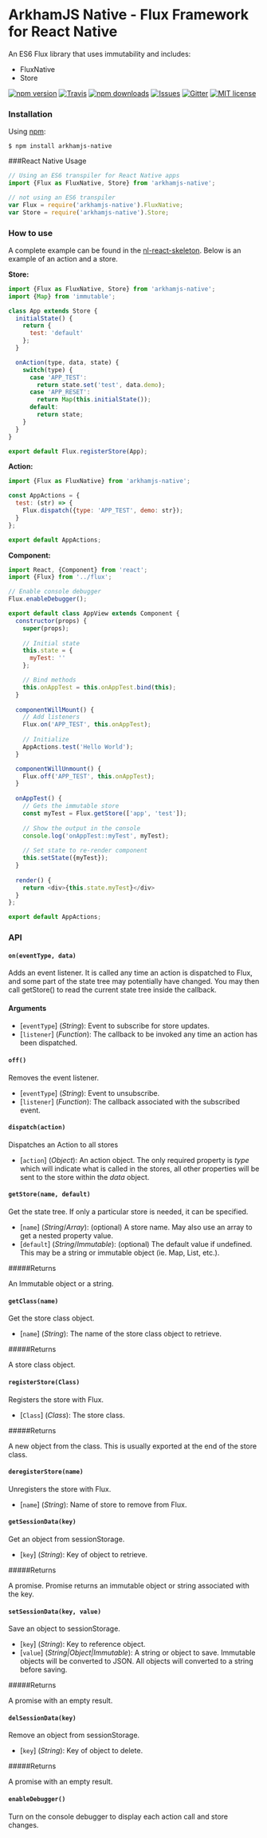 ArkhamJS Native - Flux Framework for React Native
=======================

An ES6 Flux library that uses immutability and includes:
- FluxNative
- Store

[![npm version](https://img.shields.io/npm/v/arkhamjs-native.svg?style=flat-square)](https://www.npmjs.com/package/arkhamjs-native)
[![Travis](https://img.shields.io/travis/nitrogenlabs/arkhamjs-native.svg?style=flat-square)](https://travis-ci.org/nitrogenlabs/arkhamjs-native)
[![npm downloads](https://img.shields.io/npm/dm/arkhamjs-native.svg?style=flat-square)](https://www.npmjs.com/package/arkhamjs-native)
[![Issues](http://img.shields.io/github/issues/nitrogenlabs/arkhamjs-native.svg?style=flat-square)](https://github.com/nitrogenlabs/arkhamjs-native/issues)
[![Gitter](https://img.shields.io/gitter/room/NitrgenLabs/arkhamjs-native.svg?style=flat-square)](https://gitter.im/NitrogenLabs/arkhamjs-native)
[![MIT license](http://img.shields.io/badge/license-MIT-brightgreen.svg?style=flat-square)](http://opensource.org/licenses/MIT)

### Installation

Using [npm](https://www.npmjs.com/):

    $ npm install arkhamjs-native

###React Native Usage

```js
// Using an ES6 transpiler for React Native apps
import {Flux as FluxNative, Store} from 'arkhamjs-native';

// not using an ES6 transpiler
var Flux = require('arkhamjs-native').FluxNative;
var Store = require('arkhamjs-native').Store;
```

### How to use

A complete example can be found in the [nl-react-skeleton](https://github.com/nitrog7/nl-react-skeleton). Below is an example of an action and a store.

**Store:**
```js
import {Flux as FluxNative, Store} from 'arkhamjs-native';
import {Map} from 'immutable';

class App extends Store {
  initialState() {
    return {
      test: 'default'
    };
  }

  onAction(type, data, state) {
    switch(type) {
      case 'APP_TEST':
        return state.set('test', data.demo);
      case 'APP_RESET':
        return Map(this.initialState());
      default:
        return state;
    }
  }
}

export default Flux.registerStore(App);
```

**Action:**
```js
import {Flux as FluxNative} from 'arkhamjs-native';

const AppActions = {
  test: (str) => {
    Flux.dispatch({type: 'APP_TEST', demo: str});
  }
};

export default AppActions;
```

**Component:**
```js
import React, {Component} from 'react';
import {Flux} from '../flux';

// Enable console debugger
Flux.enableDebugger();

export default class AppView extends Component {
  constructor(props) {
    super(props);
    
    // Initial state
    this.state = {
      myTest: ''
    };

    // Bind methods
    this.onAppTest = this.onAppTest.bind(this);
  }
  
  componentWillMount() {
    // Add listeners
    Flux.on('APP_TEST', this.onAppTest);
    
    // Initialize
    AppActions.test('Hello World');
  }

  componentWillUnmount() {
    Flux.off('APP_TEST', this.onAppTest);
  }
  
  onAppTest() {
    // Gets the immutable store
    const myTest = Flux.getStore(['app', 'test']);
    
    // Show the output in the console
    console.log('onAppTest::myTest', myTest);
    
    // Set state to re-render component
    this.setState({myTest});
  }
  
  render() {
    return <div>{this.state.myTest}</div>
  }
};

export default AppActions;
```

### API
#### `on(eventType, data)`

Adds an event listener. It is called any time an action is dispatched to Flux, and some part of the state tree may 
potentially have changed. You may then call getStore() to read the current state tree inside the callback.

#### Arguments

* [`eventType`] \(*String*): Event to subscribe for store updates.
* [`listener`] \(*Function*): The callback to be invoked any time an action has been dispatched.

#### `off()`

Removes the event listener.

* [`eventType`] \(*String*): Event to unsubscribe.
* [`listener`] \(*Function*): The callback associated with the subscribed event.

#### `dispatch(action)`

Dispatches an Action to all stores

* [`action`] \(*Object*): An action object. The only required property is *type* which will indicate what is called in
the stores, all other properties will be sent to the store within the *data* object.

#### `getStore(name, default)`

Get the state tree. If only a particular store is needed, it can be specified.

* [`name`] \(*String*/*Array*): (optional) A store name. May also use an array to get a nested property value.
* [`default`] \(*String*/*Immutable*): (optional) The default value if undefined. This may be a string or immutable 
object (ie. Map, List, etc.).

#####Returns

An Immutable object or a string.

#### `getClass(name)`

Get the store class object.

* [`name`] \(*String*): The name of the store class object to retrieve. 

#####Returns

A store class object.

#### `registerStore(Class)`

Registers the store with Flux.

* [`Class`] \(*Class*): The store class.

#####Returns

A new object from the class. This is usually exported at the end of the store class.

#### `deregisterStore(name)`

Unregisters the store with Flux.

* [`name`] \(*String*): Name of store to remove from Flux.

#### `getSessionData(key)`

Get an object from sessionStorage.

* [`key`] \(*String*): Key of object to retrieve.

#####Returns

A promise. Promise returns an immutable object or string associated with the key.

#### `setSessionData(key, value)`

Save an object to sessionStorage.

* [`key`] \(*String*): Key to reference object.
* [`value`] \(*String|Object|Immutable*): A string or object to save. Immutable objects will be converted to JSON. All 
objects will converted to a string before saving.

#####Returns

A promise with an empty result.

#### `delSessionData(key)`

Remove an object from sessionStorage.

* [`key`] \(*String*): Key of object to delete.

#####Returns

A promise with an empty result.

#### `enableDebugger()`

Turn on the console debugger to display each action call and store changes.

